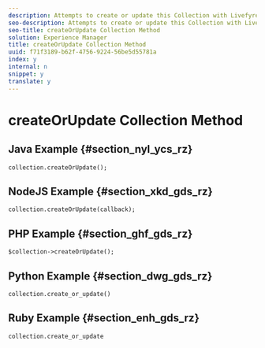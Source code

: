 ```yaml
---
description: Attempts to create or update this Collection with Livefyre. Returns this Collection object.
seo-description: Attempts to create or update this Collection with Livefyre. Returns this Collection object.
seo-title: createOrUpdate Collection Method
solution: Experience Manager
title: createOrUpdate Collection Method
uuid: f71f3189-b62f-4756-9224-56be5d55781a
index: y
internal: n
snippet: y
translate: y
---
```


# createOrUpdate Collection Method


## Java Example {#section_nyl_ycs_rz}


```
collection.createOrUpdate(); 

```

## NodeJS Example {#section_xkd_gds_rz}


```
collection.createOrUpdate(callback); 

```

## PHP Example {#section_ghf_gds_rz}


```
$collection->createOrUpdate();
```

## Python Example {#section_dwg_gds_rz}


```
collection.create_or_update() 

```

## Ruby Example {#section_enh_gds_rz}


```
collection.create_or_update 

```
